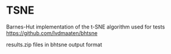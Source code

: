 # TSNE
Barnes-Hut implementation of the t-SNE algorithm used for tests https://github.com/lvdmaaten/bhtsne

results.zip files in bhtsne output format
